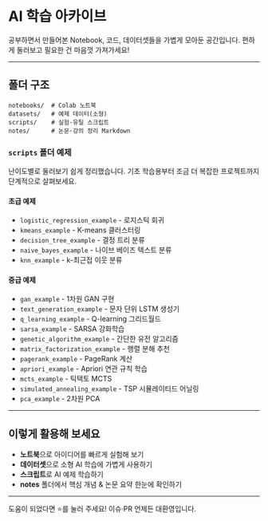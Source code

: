 # AI 학습 아카이브

공부하면서 만들어본 Notebook, 코드, 데이터셋들을 가볍게 모아둔 공간입니다. 편하게 둘러보고 필요한 건 마음껏 가져가세요!

---

## 폴더 구조

```
notebooks/  # Colab 노트북
datasets/   # 예제 데이터(소형)
scripts/    # 실험·유틸 스크립트
notes/      # 논문·강의 정리 Markdown
```

### `scripts` 폴더 예제

난이도별로 둘러보기 쉽게 정리했습니다. 기초 학습용부터 조금 더 복잡한 프로젝트까지 단계적으로 살펴보세요.

#### 초급 예제

- `logistic_regression_example` - 로지스틱 회귀
- `kmeans_example` - K-means 클러스터링
- `decision_tree_example` - 결정 트리 분류
- `naive_bayes_example` - 나이브 베이즈 텍스트 분류
- `knn_example` - k-최근접 이웃 분류

#### 중급 예제

- `gan_example` - 1차원 GAN 구현
- `text_generation_example` - 문자 단위 LSTM 생성기
- `q_learning_example` - Q-learning 그리드월드
- `sarsa_example` - SARSA 강화학습
- `genetic_algorithm_example` - 간단한 유전 알고리즘
- `matrix_factorization_example` - 행렬 분해 추천
- `pagerank_example` - PageRank 계산
- `apriori_example` - Apriori 연관 규칙 학습
- `mcts_example` - 틱택토 MCTS
- `simulated_annealing_example` - TSP 시뮬레이티드 어닐링
- `pca_example` - 2차원 PCA

---

## 이렇게 활용해 보세요

- **노트북**으로 아이디어를 빠르게 실험해 보기
- **데이터셋**으로 소형 AI 학습에 가볍게 사용하기 
- **스크립트**로 AI 예제 학습하기
- **notes** 폴더에서 핵심 개념 & 논문 요약 한눈에 확인하기

---
도움이 되었다면 ⭐️를 눌러 주세요! 이슈·PR 언제든 대환영입니다.

